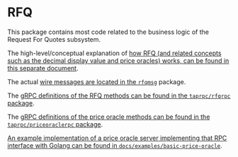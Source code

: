 # RFQ

This package contains most code related to the business logic of the Request
For Quotes subsystem.

The high-level/conceptual explanation of [how RFQ (and related concepts such
as the decimal display value and price oracles) works, can be found
in this separate document](../docs/rfq-and-decimal-display.md).

The actual [wire messages are located in the `rfqmsg`](../rfqmsg) package.

The [gRPC definitions of the RFQ methods can be found in the `taprpc/rfqrpc`
package](../taprpc/rfqrpc).

The [gRPC definitions of the price oracle methods can be found in the
`taprpc/priceoraclerpc` package](../taprpc/priceoraclerpc).

[An example implementation of a price oracle server implementing that RPC
interface with Golang can be found in
`docs/examples/basic-price-oracle`](../docs/examples/basic-price-oracle).
